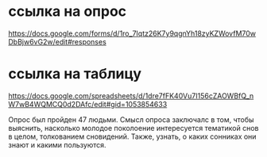 # ссылка на опрос
https://docs.google.com/forms/d/1ro_7Iqtz26K7y9qgnYh18zyKZWovfM70wDbBjw6vG2w/edit#responses
# ссылка на таблицу
https://docs.google.com/spreadsheets/d/1dre7fFK40Vu7I156cZAOWBfQ_nW7wB4WQMCQ0d2DAfc/edit#gid=1053854633

Опрос был пройден 47 людьми. Смысл опроса заключалс в том, чтобы выяснить, насколько молодое поколоение интересуется тематикой снов в целом, толкованием сновидений. Также, узнать, о каких сонниках они знают и какими пользуются.
